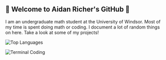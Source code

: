 ## 👾 Welcome to Aidan Richer's GitHub 👾

I am an undergraduate math student at the University of Windsor. Most of my time is spent doing math or coding. I document a lot of random things on here. Take a look at some of my projects!

![Top Languages](https://github-readme-stats.vercel.app/api/top-langs/?username=aricher1&layout=compact&theme=radical)

![Terminal Coding](https://media.giphy.com/media/l4FGuhL4U2WyjdkaY/giphy.gif)
